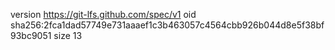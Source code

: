 version https://git-lfs.github.com/spec/v1
oid sha256:2fca1dad57749e731aaaef1c3b463057c4564cbb926b044d8e5f38bf93bc9051
size 13

